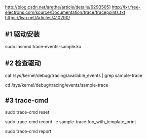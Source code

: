 http://blog.csdn.net/arethe/article/details/6293505]
http://lxr.free-electrons.com/source/Documentation/trace/tracepoints.txt
https://lwn.net/Articles/410200/


#1  驱动安装
-------


sudo insmod trace-events-sample.ko


#2  检查驱动
-------

cat /sys/kernel/debug/tracing/available_events | grep sample-trace

cd /sys/kernel/debug/tracing/events/sample-trace



#3  trace-cmd
-------

sudo trace-cmd reset

sudo trace-cmd record -e sample-trace:foo_with_template_print

sudo trace-cmd report

